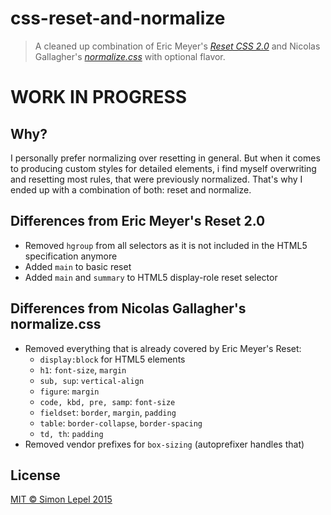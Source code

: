 css-reset-and-normalize
=======================

  > A cleaned up combination of Eric Meyer's [*Reset CSS 2.0*](http://meyerweb.com/eric/tools/css/reset/)
  > and Nicolas Gallagher's [*normalize.css*](http://necolas.github.io/normalize.css/)
  > with optional flavor.

# WORK IN PROGRESS

## Why?

I personally prefer normalizing over resetting in general.
But when it comes to producing custom styles for detailed elements, i find 
myself overwriting and resetting most rules, that were previously normalized.
That's why I ended up with a combination of both: reset and normalize.


## Differences from Eric Meyer's Reset 2.0

  - Removed `hgroup` from all selectors as it is not included in the HTML5 
    specification anymore
  - Added `main` to basic reset
  - Added `main` and `summary` to HTML5 display-role reset selector


## Differences from Nicolas Gallagher's normalize.css

  - Removed everything that is already covered by Eric Meyer's Reset:
      * `display:block` for HTML5 elements
      * `h1`: `font-size`, `margin`
      * `sub, sup`: `vertical-align`
      * `figure`: `margin`
      * `code, kbd, pre, samp`: `font-size`
      * `fieldset`: `border`, `margin`, `padding`
      * `table`: `border-collapse`, `border-spacing`
      * `td, th`: `padding`
  - Removed vendor prefixes for `box-sizing` (autoprefixer handles that)


## License

[MIT &copy; Simon Lepel 2015](http://simbo.mit-license.org/)
